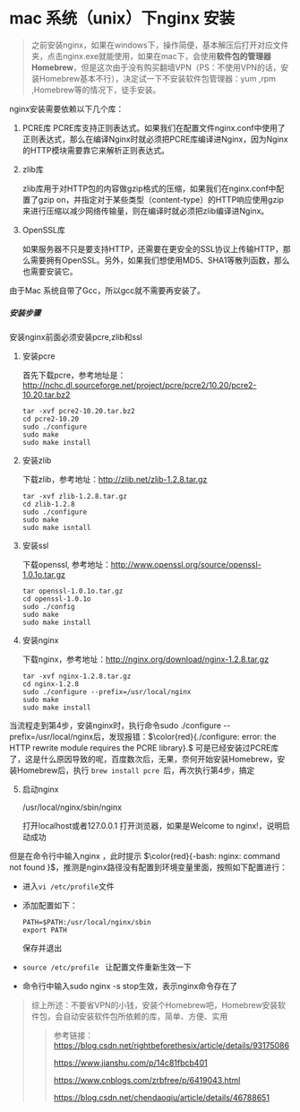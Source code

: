 # mac 系统（unix）下nginx 安装

> 之前安装nginx，如果在windows下，操作简便，基本解压后打开对应文件夹，点击nginx.exe就能使用，如果在mac下，会使用**软件包的管理器 Homebrew**，但是这次由于没有购买翻墙VPN（PS：不使用VPN的话，安装Homebrew基本不行），决定试一下不安装软件包管理器：yum ,rpm ,Homebrew等的情况下，徒手安装。



nginx安装需要依赖以下几个库：

1. PCRE库
   PCRE库支持正则表达式。如果我们在配置文件nginx.conf中使用了正则表达式，那么在编译Nginx时就必须把PCRE库编译进Nginx，因为Nginx的HTTP模块需要靠它来解析正则表达式。

2. zlib库

   zlib库用于对HTTP包的内容做gzip格式的压缩，如果我们在nginx.conf中配置了gzip on，并指定对于某些类型（content-type）的HTTP响应使用gzip来进行压缩以减少网络传输量，则在编译时就必须把zlib编译进Nginx。

3. OpenSSL库

   如果服务器不只是要支持HTTP，还需要在更安全的SSL协议上传输HTTP，那么需要拥有OpenSSL。另外，如果我们想使用MD5、SHA1等散列函数，那么也需要安装它。

由于Mac 系统自带了Gcc，所以gcc就不需要再安装了。



##### 安装步骤

安装nginx前面必须安装pcre,zlib和ssl

1. 安装pcre

   首先下载pcre，参考地址是：http://nchc.dl.sourceforge.net/project/pcre/pcre2/10.20/pcre2-10.20.tar.bz2

   ```shell
   tar -xvf pcre2-10.20.tar.bz2
   cd pcre2-10.20
   sudo ./configure
   sudo make
   sudo make install
   ```

2. 安装zlib

   下载zlib，参考地址：http://zlib.net/zlib-1.2.8.tar.gz

   ```shell
   tar -xvf zlib-1.2.8.tar.gz
   cd zlib-1.2.8
   sudo ./configure
   sudo make
   sudo make isntall
   ```

3. 安装ssl

   下载openssl, 参考地址：http://www.openssl.org/source/openssl-1.0.1o.tar.gz

   ```shell
   tar openssl-1.0.1o.tar.gz
   cd openssl-1.0.1o
   sudo ./config
   sudo make
   sudo make install
   ```

4. 安装nginx

   下载nginx，参考地址：http://nginx.org/download/nginx-1.2.8.tar.gz

   ```shell
   tar -xvf nginx-1.2.8.tar.gz
   cd nginx-1.2.8
   sudo ./configure --prefix=/usr/local/nginx
   sudo make 
   sudo make install
   ```



当流程走到第4步，安装nginx时，执行命令sudo ./configure --prefix=/usr/local/nginx后，发现报错：$\color{red}{./configure: error: the HTTP rewrite module requires the PCRE library}.$ 可是已经安装过PCRE库了，这是什么原因导致的呢，百度数次后，无果，奈何开始安装Homebrew，安装Homebrew后，执行 `brew install pcre `后，再次执行第4步，搞定

5. 启动nginx

   /usr/local/nginx/sbin/nginx

   打开localhost或者127.0.0.1
   打开浏览器，如果是Welcome to nginx!，说明启动成功



但是在命令行中输入nginx ，此时提示 $\color{red}{-bash: nginx: command not found }$，推测是nginx路径没有配置到环境变量里面，按照如下配置进行：

- 进入`vi /etc/profile`文件

- 添加配置如下：

  ```shell
  PATH=$PATH:/usr/local/nginx/sbin
  export PATH
  ```

  保存并退出

- `source /etc/profile ` 让配置文件重新生效一下

- 命令行中输入sudo nginx  -s stop生效，表示nginx命令存在了



>
>
>综上所述：不要省VPN的小钱，安装个Homebrew吧，Homebrew安装软件包，会自动安装软件包所依赖的库，简单、方便、实用
>
>> 参考链接：https://blog.csdn.net/rightbeforethesix/article/details/93175086
>>
>> https://www.jianshu.com/p/14c81fbcb401
>>
>> https://www.cnblogs.com/zrbfree/p/6419043.html
>>
>> https://blog.csdn.net/chendaoqiu/article/details/46788651